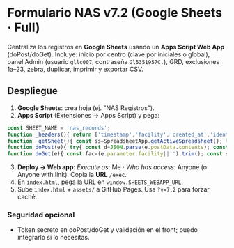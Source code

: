 # Formulario NAS v7.2 (Google Sheets · Full)

Centraliza los registros en **Google Sheets** usando un **Apps Script Web App** (doPost/doGet).
Incluye: inicio por centro (clave por iniciales o global), panel Admin (usuario `gllc007`, contraseña `Gl5351957C.`),
GRD, exclusiones 1a–23, zebra, duplicar, imprimir y exportar CSV.

## Despliegue
1. **Google Sheets**: crea hoja (ej. "NAS Registros").
2. **Apps Script** (Extensiones → Apps Script) y pega:
```javascript
const SHEET_NAME = 'nas_records';
function _headers(){ return ['timestamp','facility','created_at','identifier','shift','patient_status','unit','grd','total_score','codes','note']; }
function _getSheet(){ const ss=SpreadsheetApp.getActiveSpreadsheet(); let sh=ss.getSheetByName(SHEET_NAME); if(!sh){ sh=ss.insertSheet(SHEET_NAME); sh.appendRow(_headers()); } return sh; }
function doPost(e){ try{ const d=JSON.parse(e.postData.contents); const sh=_getSheet(); sh.appendRow([new Date(),d.facility||'',d.created_at||'',d.identifier||'',d.shift||'',d.patient_status||'',d.unit||'',d.grd||'',Number(d.total_score||0),d.codes||'',d.note||'']); return ContentService.createTextOutput(JSON.stringify({ok:true})).setMimeType(ContentService.MimeType.JSON);}catch(err){ return ContentService.createTextOutput(JSON.stringify({ok:false,error:String(err)})).setMimeType(ContentService.MimeType.JSON);} }
function doGet(e){ const fac=(e.parameter.facility||'').trim(); const sh=_getSheet(); const values=sh.getDataRange().getValues(); const rows=values.slice(1).map(r=>({timestamp:r[0],facility:r[1],created_at:r[2],identifier:r[3],shift:r[4],patient_status:r[5],unit:r[6],grd:r[7],total_score:r[8],codes:r[9],note:r[10]})); const filtered=fac?rows.filter(r=>(r.facility||'')===fac):rows; filtered.sort((a,b)=>String(b.created_at).localeCompare(String(a.created_at))); return ContentService.createTextOutput(JSON.stringify({rows:filtered})).setMimeType(ContentService.MimeType.JSON); }
```
3. **Deploy → Web app**: *Execute as*: Me · *Who has access*: Anyone (o Anyone with link). Copia la **URL** `/exec`.
4. En `index.html`, pega la URL en `window.SHEETS_WEBAPP_URL`.
5. Sube `index.html` + `assets/` a GitHub Pages. Usa `?v=7.2` para forzar caché.

### Seguridad opcional
- Token secreto en doPost/doGet y validación en el front; puedo integrarlo si lo necesitas.
